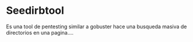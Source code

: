 # Seedirbtool
Es una tool de pentesting similar a gobuster hace una busqueda masiva de directorios en una pagina....
